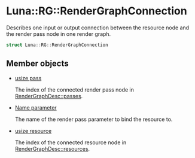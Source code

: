 # Luna::RG::RenderGraphConnection
Describes one input or output connection between the resource node and the render pass node in one render graph. 

```c++
struct Luna::RG::RenderGraphConnection
```

## Member objects
* [usize pass](struct_luna_1_1_r_g_1_1_render_graph_connection_1afc87f2078fc5631a6c3a920ab345642e.md)

    The index of the connected render pass node in [RenderGraphDesc::passes](struct_luna_1_1_r_g_1_1_render_graph_desc_1a133bc7b9c234c96238d19033841d2fe5.md). 

* [Name parameter](struct_luna_1_1_r_g_1_1_render_graph_connection_1a445f7fb73ded52dd9cc5295180edebeb.md)

    The name of the render pass parameter to bind the resource to. 

* [usize resource](struct_luna_1_1_r_g_1_1_render_graph_connection_1af0d839dc5dac29e2c36bc6843316b1f1.md)

    The index of the connected resource node in [RenderGraphDesc::resources](struct_luna_1_1_r_g_1_1_render_graph_desc_1a0f01a4557f52bfb35df5037f9d73f2a0.md). 

